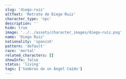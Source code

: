 ```yaml
---
slug: 'diego-ruiz'
altText: 'Retrato de Diego Ruiz'
character_type: 'npc'
description: ''
hide: true
image: '../../assets/character_images/diego-ruiz.png'
name: 'Diego Ruiz'
nationality: 'spanish'
pattern: 'default'
race: 'mortal'
related_characters: []
showInfo: false
status: 'living'
tags: ['Sombras de un Ángel Caído']
---
```

